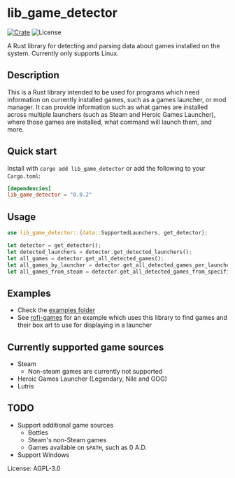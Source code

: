 # lib_game_detector

[![Crate](https://img.shields.io/crates/v/lib_game_detector.svg)](https://crates.io/crates/lib_game_detector)
![License](https://img.shields.io/badge/License-AGPLv3-green.svg)

A Rust library for detecting and parsing data about games installed on the system. Currently
only supports Linux.

## Description

This is a Rust library intended to be used for programs which need information on currently
installed games, such as a games launcher, or mod manager. It can provide information such as
what games are installed across multiple launchers (such as Steam and Heroic Games Launcher),
where those games are installed, what command will launch them, and more.

## Quick start

Install with `cargo add lib_game_detector` or add the following to your `Cargo.toml`:

```toml
[dependencies]
lib_game_detector = "0.0.2"
```

## Usage

```rust
use lib_game_detector::{data::SupportedLaunchers, get_detector};

let detector = get_detector();
let detected_launchers = detector.get_detected_launchers();
let all_games = detector.get_all_detected_games();
let all_games_by_launcher = detector.get_all_detected_games_per_launcher();
let all_games_from_steam = detector.get_all_detected_games_from_specific_launcher(SupportedLaunchers::Steam);
```

## Examples

- Check the [examples folder](https://github.com/Rolv-Apneseth/lib_game_detector/tree/main/examples)
- See [rofi-games](https://github.com/Rolv-Apneseth/rofi-games) for an example which uses this
library to find games and their box art to use for displaying in a launcher

## Currently supported game sources

- Steam
  - Non-steam games are currently not supported
- Heroic Games Launcher (Legendary, Nile and GOG)
- Lutris

## TODO

- Support additional game sources
  - Bottles
  - Steam's non-Steam games
  - Games available on `$PATH`, such as 0 A.D.
- Support Windows

License: AGPL-3.0

